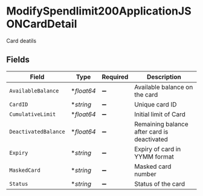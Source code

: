# ModifySpendlimit200ApplicationJSONCardDetail

Card deatils


## Fields

| Field                                       | Type                                        | Required                                    | Description                                 |
| ------------------------------------------- | ------------------------------------------- | ------------------------------------------- | ------------------------------------------- |
| `AvailableBalance`                          | **float64*                                  | :heavy_minus_sign:                          | Available balance on the card               |
| `CardID`                                    | **string*                                   | :heavy_minus_sign:                          | Unique card ID                              |
| `CumulativeLimit`                           | **float64*                                  | :heavy_minus_sign:                          | Initial limit of Card                       |
| `DeactivatedBalance`                        | **float64*                                  | :heavy_minus_sign:                          | Remaining balance after card is deactivated |
| `Expiry`                                    | **string*                                   | :heavy_minus_sign:                          | Expiry of card in YYMM format               |
| `MaskedCard`                                | **string*                                   | :heavy_minus_sign:                          | Masked card number                          |
| `Status`                                    | **string*                                   | :heavy_minus_sign:                          | Status of the card                          |